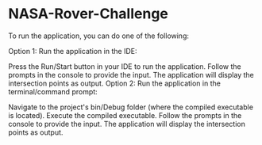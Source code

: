 # NASA-Rover-Challenge
To run the application, you can do one of the following:

Option 1: Run the application in the IDE:

Press the Run/Start button in your IDE to run the application.
Follow the prompts in the console to provide the input.
The application will display the intersection points as output.
Option 2: Run the application in the terminal/command prompt:

Navigate to the project's bin/Debug folder (where the compiled executable is located).
Execute the compiled executable.
Follow the prompts in the console to provide the input.
The application will display the intersection points as output.
